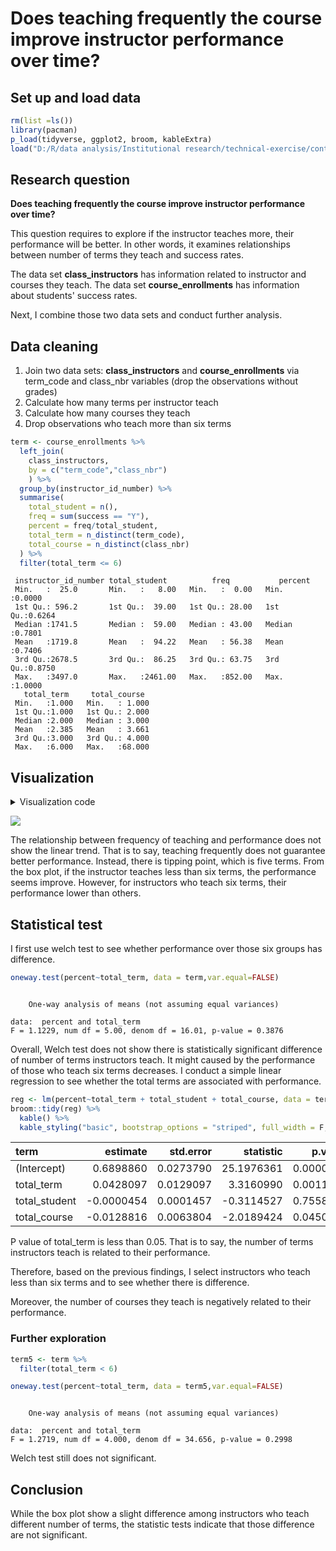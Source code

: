 # Does teaching frequently the course improve instructor performance over time?

## Set up and load data




```r
rm(list =ls())
library(pacman)
p_load(tidyverse, ggplot2, broom, kableExtra)
load("D:/R/data analysis/Institutional research/technical-exercise/content/docs/questions/data_230214_1659.Rdata")
```

## Research question

**Does teaching frequently the course improve instructor performance over time?**

This question requires to explore if the instructor teaches more, their performance will be better. In other words, it examines relationships between number of terms they teach and success rates. 

The data set **class_instructors** has information related to instructor and courses they teach. The data set **course_enrollments** has information about students' success rates. 

Next, I combine those two data sets and conduct further analysis.

## Data  cleaning
1. Join two data sets: **class_instructors** and **course_enrollments** via term_code and class_nbr variables (drop the observations without grades)
2. Calculate how many terms per instructor teach
3. Calculate how many courses they teach 
4. Drop observations who teach more than six terms


```r
term <- course_enrollments %>%
  left_join(
    class_instructors, 
    by = c("term_code","class_nbr")
    ) %>%
  group_by(instructor_id_number) %>%
  summarise(
    total_student = n(),
    freq = sum(success == "Y"),
    percent = freq/total_student,
    total_term = n_distinct(term_code),
    total_course = n_distinct(class_nbr)
  ) %>%
  filter(total_term <= 6)
```


```
 instructor_id_number total_student          freq           percent      
 Min.   :  25.0       Min.   :   8.00   Min.   :  0.00   Min.   :0.0000  
 1st Qu.: 596.2       1st Qu.:  39.00   1st Qu.: 28.00   1st Qu.:0.6264  
 Median :1741.5       Median :  59.00   Median : 43.00   Median :0.7801  
 Mean   :1719.8       Mean   :  94.22   Mean   : 56.38   Mean   :0.7406  
 3rd Qu.:2678.5       3rd Qu.:  86.25   3rd Qu.: 63.75   3rd Qu.:0.8750  
 Max.   :3497.0       Max.   :2461.00   Max.   :852.00   Max.   :1.0000  
   total_term     total_course   
 Min.   :1.000   Min.   : 1.000  
 1st Qu.:1.000   1st Qu.: 2.000  
 Median :2.000   Median : 3.000  
 Mean   :2.385   Mean   : 3.661  
 3rd Qu.:3.000   3rd Qu.: 4.000  
 Max.   :6.000   Max.   :68.000  
```

## Visualization

<details><summary>Visualization code</summary>


```r
p5.1 <- term %>%
  ggplot(aes(
    x = as.factor(total_term), 
    y = percent, 
    fill = as.factor(total_term)
    )) +
  geom_boxplot() +
  labs(
    x = "Number of terms",
    y = "Success rates",
    title = "Does teaching frequently the course improve instructor performance over term?"
  ) +
  theme_classic() +
  theme(
    legend.position = "none",
    axis.title.y = element_text(face = "bold", vjust = 0.9, size = 14),
    axis.title.x = element_text(face = "bold", vjust = 0.9, size = 14),
    axis.text = element_text(colour = "black", size = 10,),
    plot.title = element_text(face = "bold", size = 22),
    legend.text = element_text(size = 8),
    legend.title = element_text(face = "bold", size = 10),
    plot.caption = element_text(size = 8)
  ) 
```

</details>



![](/images/p51.png)

The relationship between frequency of teaching and performance does not show the linear trend. That is to say, teaching frequently does not guarantee better performance. Instead, there is tipping point, which is five terms. From the box plot, if the instructor teaches less than six terms, the performance seems improve. However, for instructors who teach six terms, their performance lower than others.

## Statistical test
I first use welch test to see whether performance over those six groups has difference.

```r
oneway.test(percent~total_term, data = term,var.equal=FALSE)
```

```

	One-way analysis of means (not assuming equal variances)

data:  percent and total_term
F = 1.1229, num df = 5.00, denom df = 16.01, p-value = 0.3876
```
Overall, Welch test does not show there is statistically significant difference of number of terms instructors teach. It might caused by the performance of those who teach six terms decreases. 
I conduct a simple linear regression to see whether the total terms are associated with performance.



```r
reg <- lm(percent~total_term + total_student + total_course, data = term)
broom::tidy(reg) %>%
  kable() %>% 
  kable_styling("basic", bootstrap_options = "striped", full_width = F, position = "left")
```

<table class="table table-striped" style="width: auto !important; ">
 <thead>
  <tr>
   <th style="text-align:left;"> term </th>
   <th style="text-align:right;"> estimate </th>
   <th style="text-align:right;"> std.error </th>
   <th style="text-align:right;"> statistic </th>
   <th style="text-align:right;"> p.value </th>
  </tr>
 </thead>
<tbody>
  <tr>
   <td style="text-align:left;"> (Intercept) </td>
   <td style="text-align:right;"> 0.6898860 </td>
   <td style="text-align:right;"> 0.0273790 </td>
   <td style="text-align:right;"> 25.1976361 </td>
   <td style="text-align:right;"> 0.0000000 </td>
  </tr>
  <tr>
   <td style="text-align:left;"> total_term </td>
   <td style="text-align:right;"> 0.0428097 </td>
   <td style="text-align:right;"> 0.0129097 </td>
   <td style="text-align:right;"> 3.3160990 </td>
   <td style="text-align:right;"> 0.0011161 </td>
  </tr>
  <tr>
   <td style="text-align:left;"> total_student </td>
   <td style="text-align:right;"> -0.0000454 </td>
   <td style="text-align:right;"> 0.0001457 </td>
   <td style="text-align:right;"> -0.3114527 </td>
   <td style="text-align:right;"> 0.7558381 </td>
  </tr>
  <tr>
   <td style="text-align:left;"> total_course </td>
   <td style="text-align:right;"> -0.0128816 </td>
   <td style="text-align:right;"> 0.0063804 </td>
   <td style="text-align:right;"> -2.0189424 </td>
   <td style="text-align:right;"> 0.0450645 </td>
  </tr>
</tbody>
</table>
P value of total_term is less than 0.05. That is to say, the number of terms instructors teach is related to their performance.

Therefore, based on the previous findings, I select instructors who teach less than six terms and to see whether there is difference.

Moreover, the number of courses they teach is negatively related to their performance.

### Further exploration


```r
term5 <- term %>%
  filter(total_term < 6)
```


```r
oneway.test(percent~total_term, data = term5,var.equal=FALSE)
```

```

	One-way analysis of means (not assuming equal variances)

data:  percent and total_term
F = 1.2719, num df = 4.000, denom df = 34.656, p-value = 0.2998
```
Welch test still does not significant. 


## Conclusion
While the box plot show a slight difference among instructors who teach different number of terms, the statistic tests indicate that those difference are not significant.


